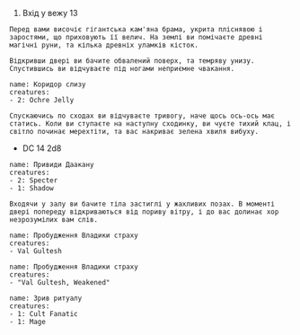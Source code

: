 1. Вхід у вежу 13
```ad-note
Перед вами височіє гігантська кам'яна брама, укрита пліснявою і заростями, що приховують її велич. На землі ви помічаєте древні магічні руни, та кілька древніх уламків кісток.
```
```ad-note
Відкривши двері ви бачите обвалений поверх, та темряву унизу. Спустившись ви відчуваєте під ногами неприємне чвакання.
```
```encounter
name: Коридор слизу
creatures: 
- 2: Ochre Jelly
```
```ad-note
Спускаючись по сходах ви відчуваєте тривогу, наче щось ось-ось має статись. Коли ви ступаєте на наступну сходинку, ви чуєте тихий клац, і світло починає мерехтіти, та вас накриває зелена хвиля вибуху.
```
- DC 14 2d8
```encounter
name: Привиди Даакану
creatures: 
- 2: Specter
- 1: Shadow
```
```ad-note
Входячи у залу ви бачите тіла застиглі у жахливих позах. В моменті двері попереду відкриваються від пориву вітру, і до вас долинає хор незрозумілих вам слів.
```
```encounter
name: Пробудження Владики страху
creatures: 
- Val Gultesh
```
```encounter
name: Пробудження Владики страху
creatures: 
- "Val Gultesh, Weakened"
```
```encounter
name: Зрив ритуалу
creatures: 
- 1: Cult Fanatic 
- 1: Mage
```
